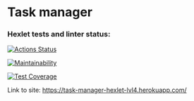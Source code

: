 # Task manager

### Hexlet tests and linter status:
[![Actions Status](https://github.com/kukhmax/python-project-lvl4/workflows/hexlet-check/badge.svg)](https://github.com/kukhmax/python-project-lvl4/actions)

[![Maintainability](https://api.codeclimate.com/v1/badges/75c082b6fa48b0a09ffa/maintainability)](https://codeclimate.com/github/kukhmax/python-project-lvl4/maintainability)

[![Test Coverage](https://api.codeclimate.com/v1/badges/75c082b6fa48b0a09ffa/test_coverage)](https://codeclimate.com/github/kukhmax/python-project-lvl4/test_coverage)

Link to site: https://task-manager-hexlet-lvl4.herokuapp.com/
